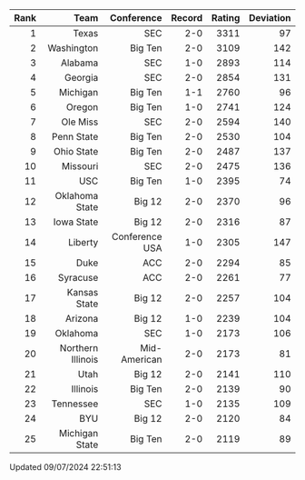 | Rank  | Team                 | Conference           | Record   | Rating | Deviation |
| ---:  | ---:                 | ---:                 | ---:     | ---:   | ---:      |
| 1     | Texas                | SEC                  | 2-0      | 3311   | 97        |
| 2     | Washington           | Big Ten              | 2-0      | 3109   | 142       |
| 3     | Alabama              | SEC                  | 1-0      | 2893   | 114       |
| 4     | Georgia              | SEC                  | 2-0      | 2854   | 131       |
| 5     | Michigan             | Big Ten              | 1-1      | 2760   | 96        |
| 6     | Oregon               | Big Ten              | 1-0      | 2741   | 124       |
| 7     | Ole Miss             | SEC                  | 2-0      | 2594   | 140       |
| 8     | Penn State           | Big Ten              | 2-0      | 2530   | 104       |
| 9     | Ohio State           | Big Ten              | 2-0      | 2487   | 137       |
| 10    | Missouri             | SEC                  | 2-0      | 2475   | 136       |
| 11    | USC                  | Big Ten              | 1-0      | 2395   | 74        |
| 12    | Oklahoma State       | Big 12               | 2-0      | 2370   | 96        |
| 13    | Iowa State           | Big 12               | 2-0      | 2316   | 87        |
| 14    | Liberty              | Conference USA       | 1-0      | 2305   | 147       |
| 15    | Duke                 | ACC                  | 2-0      | 2294   | 85        |
| 16    | Syracuse             | ACC                  | 2-0      | 2261   | 77        |
| 17    | Kansas State         | Big 12               | 2-0      | 2257   | 104       |
| 18    | Arizona              | Big 12               | 1-0      | 2239   | 104       |
| 19    | Oklahoma             | SEC                  | 1-0      | 2173   | 106       |
| 20    | Northern Illinois    | Mid-American         | 2-0      | 2173   | 81        |
| 21    | Utah                 | Big 12               | 2-0      | 2141   | 110       |
| 22    | Illinois             | Big Ten              | 2-0      | 2139   | 90        |
| 23    | Tennessee            | SEC                  | 1-0      | 2135   | 109       |
| 24    | BYU                  | Big 12               | 2-0      | 2120   | 84        |
| 25    | Michigan State       | Big Ten              | 2-0      | 2119   | 89        |

Updated 09/07/2024 22:51:13
